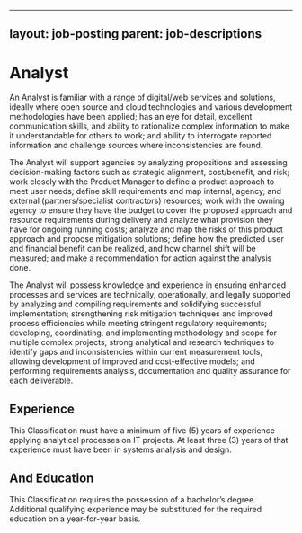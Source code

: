 
---
layout: job-posting
parent: job-descriptions
---



# Analyst    
An Analyst is familiar with a range of digital/web services and solutions, ideally where open source and cloud technologies and various development methodologies have been applied; has an eye for detail, excellent communication skills, and ability to rationalize complex information to make it understandable for others to work; and ability to interrogate reported information and challenge sources where inconsistencies are found.

The Analyst will support agencies by analyzing propositions and assessing decision-making factors such as strategic alignment, cost/benefit, and risk; work closely with the Product Manager to define a product approach to meet user needs; define skill requirements and map internal, agency, and external (partners/specialist contractors) resources; work with the owning agency to ensure they have the budget to cover the proposed approach and resource requirements during delivery and analyze what provision they have for ongoing running costs; analyze and map the risks of this product approach and propose mitigation solutions; define how the predicted user and financial benefit can be realized, and how channel shift will be measured; and make a recommendation for action against the analysis done.

The Analyst will possess knowledge and experience in ensuring enhanced processes and services are technically, operationally, and legally supported by analyzing and compiling requirements and solidifying successful implementation; strengthening risk mitigation techniques and improved process efficiencies while meeting stringent regulatory requirements; developing, coordinating, and implementing methodology and scope for multiple complex projects; strong analytical and research techniques to identify gaps and inconsistencies within current measurement tools, allowing development of improved and cost-effective models; and performing requirements analysis, documentation and quality assurance for each deliverable.

## Experience
This Classification must have a minimum of five (5) years of experience applying analytical processes on IT projects. At least three (3) years of that experience must have been in systems analysis and design.

## And Education
This Classification requires the possession of a bachelor’s degree. Additional qualifying experience may be substituted for the required education on a year-for-year basis.

